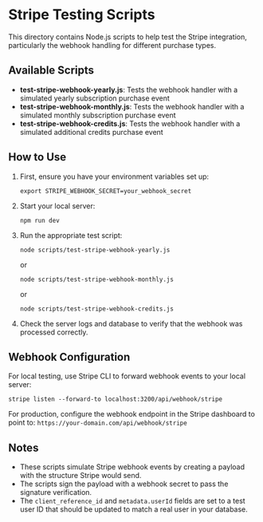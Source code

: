 # Stripe Testing Scripts

This directory contains Node.js scripts to help test the Stripe integration, particularly the webhook handling for different purchase types.

## Available Scripts

- **test-stripe-webhook-yearly.js**: Tests the webhook handler with a simulated yearly subscription purchase event
- **test-stripe-webhook-monthly.js**: Tests the webhook handler with a simulated monthly subscription purchase event
- **test-stripe-webhook-credits.js**: Tests the webhook handler with a simulated additional credits purchase event

## How to Use

1. First, ensure you have your environment variables set up:

   ```
   export STRIPE_WEBHOOK_SECRET=your_webhook_secret
   ```

2. Start your local server:

   ```
   npm run dev
   ```

3. Run the appropriate test script:

   ```
   node scripts/test-stripe-webhook-yearly.js
   ```

   or

   ```
   node scripts/test-stripe-webhook-monthly.js
   ```

   or

   ```
   node scripts/test-stripe-webhook-credits.js
   ```

4. Check the server logs and database to verify that the webhook was processed correctly.

## Webhook Configuration

For local testing, use Stripe CLI to forward webhook events to your local server:

```
stripe listen --forward-to localhost:3200/api/webhook/stripe
```

For production, configure the webhook endpoint in the Stripe dashboard to point to:
`https://your-domain.com/api/webhook/stripe`

## Notes

- These scripts simulate Stripe webhook events by creating a payload with the structure Stripe would send.
- The scripts sign the payload with a webhook secret to pass the signature verification.
- The `client_reference_id` and `metadata.userId` fields are set to a test user ID that should be updated to match a real user in your database.
